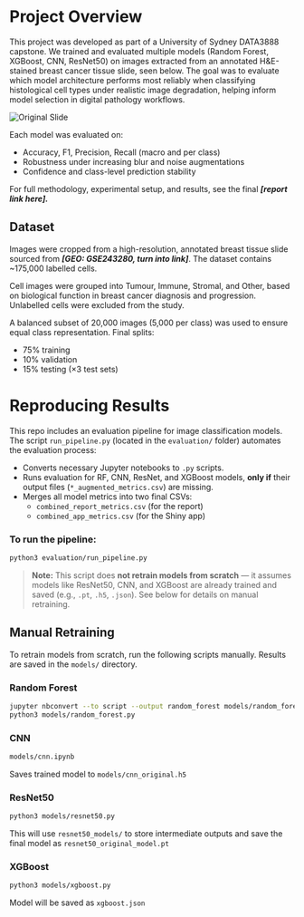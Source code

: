 # Project Overview

This project was developed as part of a University of Sydney DATA3888 capstone. We trained and evaluated multiple models (Random Forest, XGBoost, CNN, ResNet50) on images extracted from an annotated H&E-stained breast cancer tissue slide, seen below. The goal was to evaluate which model architecture performs most reliably when classifying histological cell types under realistic image degradation, helping inform model selection in digital pathology workflows.

![Original Slide](slide_image.png)

Each model was evaluated on:
- Accuracy, F1, Precision, Recall (macro and per class)
- Robustness under increasing blur and noise augmentations
- Confidence and class-level prediction stability

For full methodology, experimental setup, and results, see the final ***[report link here].***

## Dataset

Images were cropped from a high-resolution, annotated breast tissue slide sourced from ***[GEO: GSE243280, turn into link]***. The dataset contains ~175,000 labelled cells.

Cell images were grouped into Tumour, Immune, Stromal, and Other, based on biological function in breast cancer diagnosis and progression. Unlabelled cells were excluded from the study.

A balanced subset of 20,000 images (5,000 per class) was used to ensure equal class representation. Final splits:
- 75% training
- 10% validation
- 15% testing (×3 test sets)

# Reproducing Results

This repo includes an evaluation pipeline for image classification models. The script `run_pipeline.py` (located in the `evaluation/` folder) automates the evaluation process:

- Converts necessary Jupyter notebooks to `.py` scripts.
- Runs evaluation for RF, CNN, ResNet, and XGBoost models, **only if** their output files (`*_augmented_metrics.csv`) are missing.
- Merges all model metrics into two final CSVs:  
  - `combined_report_metrics.csv` (for the report)  
  - `combined_app_metrics.csv` (for the Shiny app)

### To run the pipeline:

```bash
python3 evaluation/run_pipeline.py
```

> **Note:** This script does **not retrain models from scratch** — it assumes models like ResNet50, CNN, and XGBoost are already trained and saved (e.g., `.pt`, `.h5`, `.json`). See below for details on manual retraining.

## Manual Retraining

To retrain models from scratch, run the following scripts manually. Results are saved in the `models/` directory.

### Random Forest
```bash
jupyter nbconvert --to script --output random_forest models/random_forest.ipynb
python3 models/random_forest.py
```
### CNN
```bash
models/cnn.ipynb
```
Saves trained model to `models/cnn_original.h5`

### ResNet50
```bash
python3 models/resnet50.py
```

This will use `resnet50_models/` to store intermediate outputs and save the final model as `resnet50_original_model.pt`

### XGBoost
```bash
python3 models/xgboost.py
```
Model will be saved as `xgboost.json`